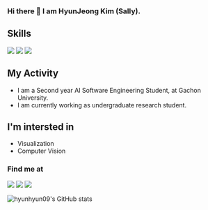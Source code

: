 ### Hi there 👋  I am HyunJeong Kim (Sally).

## Skills
<a><img src="https://img.shields.io/badge/C-A8B9CC?style=flat-suqare&logo=C&logoColor=black"/></a>
<a><img src="https://img.shields.io/badge/Python-FFE873?style=flat-square&logo=Python&logoColor=306998"/></a>
<a><img src="https://img.shields.io/badge/Html-white?style=flat-square&logo=html5&logoColor=black"/></a>

## My Activity
* I am a Second year AI Software Engineering Student, at Gachon University.
* I am currently working as undergraduate research student.

<!--랩실&교수 정해지면 꼭 바로 와서 뒤에 정보 덧붙이기-->

## I'm intersted in
* Visualization
* Computer Vision

### Find me at
<a href="김현정 says:
https://www.instagram.com/hyun_hyun__01/" target="_blank"><img src="https://img.shields.io/badge/hyun_hyun__01-E4405F?style=flat-square&logo=instagram&logoColor=white"/></a>
<a><img src="https://img.shields.io/badge/anzkfka@gmail.com-EA4335?style=flat-square&logo=gmail&logoColor=white"/></a>
<a><img src="https://img.shields.io/badge/nakimyuel@naver.com-03C75A?style=flat-square&logo=Naver&logoColor=white"/></a>

![hyunhyun09's GitHub stats](https://github-readme-stats.vercel.app/api?username=hyunhyun09&show_icons=true&theme=vue)


<!--
## 부제목
<details>
<summary>접은 글 소제목</summary>
<div markdown="1">
<br>
</div>
</details>
<br>
-->

<!--
### My Blog
<a href="니 노션 블로그 웹주소 넣기" target="_blank"><img src="https://img.shields.io/badge/Blog-000000?style=flag-square&logo=notion&logoColor=white"/></a>

<a href="니 깃허브 블로그 주소 넣기" target="_blank"><img src="https://img.shields.io/badge/Blog-181717?style=flag-square&logo=github&logoColor=white"/></a>
-->
